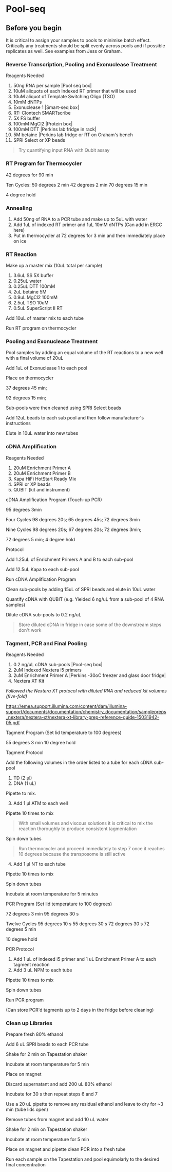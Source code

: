 # Pool-seq

## Before you begin
It is critical to assign your samples to pools to minimise batch effect. Critically any treatments should be split evenly across pools and if possible replicates as well. See examples from Jess or Graham.

### Reverse Transcription, Pooling and Exonuclease Treatment

Reagents Needed

1. 50ng RNA per sample
	|Pool seq box|
2. 10uM aliquots of each Indexed RT primer that will be used
3. 10uM aliquot of Template Switching Oligo (TSO) 
4. 10mM dNTPs 
5. Exonuclease 1
	|Smart-seq box|
6. RT: Clontech SMARTscribe 
7. 5X FS buffer
8. 100mM MgCl2
	|Protein box|
9. 100mM DTT
	|Perkins lab fridge in rack|
10. 5M betaine
	|Perkins lab fridge or RT on Graham's bench
11. SPRI Select or XP beads

> Try quantifying input RNA with Qubit assay


### RT Program for Thermocycler
42 degrees for 90 min

Ten Cycles:
50 degrees 2 min
42 degrees 2 min
70 degrees 15 min

4 degree hold

### Annealing
1. Add 50ng of RNA to a PCR tube and make up to 5uL with water
2. Add 1uL of indexed RT primer and 1uL 10mM dNTPs (Can add in ERCC here)
3. Put in thermocycler at 72 degrees for 3 min and then immediately place on ice

### RT Reaction

Make up a master mix (10uL total per sample)

1. 3.6uL SS 5X buffer
2. 0.25uL water
3. 0.25uL DTT 100mM
4. 2uL betaine 5M
5. 0.9uL MgCl2 100mM
6. 2.5uL TSO 10uM
7. 0.5uL SuperScript II RT

Add 10uL of master mix to each tube

Run RT program on thermocycler

### Pooling and Exonuclease Treatment

Pool samples by adding an equal volume of the RT reactions to a new well with a final volume of 20uL

Add 1uL of Exonuclease 1 to each pool

Place on thermocycler

37 degrees 45 min;

92 degrees 15 min;

Sub-pools were then cleaned using SPRI Select beads



Add 12uL beads to each sub pool and then follow manufacturer's instructions

Elute in 10uL water into new tubes



### cDNA Amplification

Reagents Needed

1. 20uM Enrichment Primer A
2. 20uM Enrichment Primer B
3. Kapa HiFi HotStart Ready Mix
4. SPRI or XP beads
5. QUBIT (kit and instrument)

cDNA Amplification Program (Touch-up PCR)

95 degrees 3min

Four Cycles
98 degrees 20s;
65 degrees 45s;
72 degrees 3min

Nine Cycles
98 degrees 20s;
67 degrees 20s;
72 degrees 3min;

72 degrees 5 min;
4 degree hold

Protocol

Add 1.25uL of Enrichment Primers A and B to each sub-pool

Add 12.5uL Kapa to each sub-pool

Run cDNA Amplification Program

Clean sub-pools by adding 15uL of SPRI beads and elute in 10uL water

Quantify cDNA with QUBIT (e.g. Yielded 6 ng/uL from a sub-pool of 4 RNA samples)

Dilute cDNA sub-pools to 0.2 ng/uL

> Store diluted cDNA in fridge in case some of the downstream steps don't work


### Tagment, PCR and Final Pooling



Reagents Needed

1. 0.2 ng/uL cDNA sub-pools
	|Pool-seq box|
2. 2uM Indexed Nextera i5 primers
3. 2uM Enrichment Primer A
	|Perkins -30oC freezer and glass door fridge|
4. Nextera XT Kit

*Followed the Nextera XT protocol with diluted RNA and reduced kit volumes (five-fold)*

https://emea.support.illumina.com/content/dam/illumina-support/documents/documentation/chemistry_documentation/samplepreps_nextera/nextera-xt/nextera-xt-library-prep-reference-guide-15031942-05.pdf



Tagment Program (Set lid temperature to 100 degrees)

55 degrees 3 min
10 degree hold


Tagment Protocol

Add the following volumes in the order listed to a tube for each cDNA sub-pool

1. TD (2 µl)
2. DNA (1 uL)

Pipette to mix.

3. Add 1 µl ATM to each well

Pipette 10 times to mix

> With small volumes and viscous solutions it is critical to mix the reaction thoroughly to produce consistent tagmentation

Spin down tubes

> Run thermocycler and proceed immediately to step 7 once it reaches 10 degrees because the transposome is still active

4. Add 1 µl NT to each tube

Pipette 10 times to mix

Spin down tubes

Incubate at room temperature for 5 minutes


PCR Program (Set lid temperature to 100 degrees) 

72 degrees 3 min
95 degrees 30 s

Twelve Cycles
95 degrees 10 s
55 degrees 30 s
72 degrees 30 s
72 degrees 5 min

10 degree hold

PCR Protocol

1. Add 1 uL of indexed i5 primer and 1 uL Enrichment Primer A to each tagment reaction
2. Add 3 uL NPM to each tube

Pipette 10 times to mix

Spin down tubes

Run PCR program

(Can store PCR'd tagments up to 2 days in the fridge before cleaning)



### Clean up Libraries

Prepare fresh 80% ethanol

Add 6 uL SPRI beads to each PCR tube

Shake for 2 min on Tapestation shaker

Incubate at room temperature for 5 min

Place on magnet

Discard supernatant and add 200 uL 80% ethanol

Incubate for 30 s then repeat steps 6 and 7

Use a 20 uL pipette to remove any residual ethanol and leave to dry for ~3 min (tube lids open)

Remove tubes from magnet and add 10 uL water

Shake for 2 min on Tapestation shaker

Incubate at room temperature for 5 min

Place on magnet and pipette clean PCR into a fresh tube

Run each sample on the Tapestation and pool equimolarly to the desired final concentration
